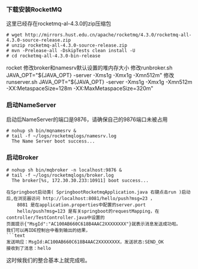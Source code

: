 ### 下载安装RocketMQ
这里已经存在rocketmq-al-4.3.0的zip压缩包

```
# wget http://mirrors.hust.edu.cn/apache/rocketmq/4.3.0/rocketmq-all-4.3.0-source-release.zip
# unzip rocketmq-all-4.3.0-source-release.zip
# mvn -Prelease-all -DskipTests clean install -U
# cd rocketmq-all-4.3.0-bin-release
```

rocket 修改broker和namesrv默认设置的堆内存大小
    修改runbroker.sh JAVA_OPT="${JAVA_OPT} -server -Xms1g -Xmx1g -Xmn512m"
    修改runserver.sh JAVA_OPT="${JAVA_OPT} -server -Xms1g -Xmx1g -Xmn512m -XX:MetaspaceSize=128m -XX:MaxMetaspaceSize=320m"

### 启动NameServer
启动后NameServer的端口是9876，请确保自己的9876端口未被占用
```
# nohup sh bin/mqnamesrv &
# tail -f ~/logs/rocketmqlogs/namesrv.log
  The Name Server boot success...
```

### 启动Broker
```
# nohup sh bin/mqbroker -n localhost:9876 &
# tail -f ~/logs/rocketmqlogs/broker.log 
  The broker[%s, 172.30.30.233:10911] boot success...
```

```
在Springboot启动类( SpringbootRocketmqApplication.java 右键点击run )启动后,在浏览器访问 http://localhost:8081/hello/push?msg=23 ， 
    8081 是在application.properties中配置的server.port
    hello/push?msg=123 是有关springboot的requestMapping，在controller/TestController.java中设置的
页面提示{"MsgId":"AC100AB660C618B4AAC2XXXXXXXX"}就表示消息发送成功啦。
我们可以再IDE控制台中看到输出的结果，
```text
发送响应：MsgId:AC100AB660C618B4AAC2XXXXXXXX，发送状态:SEND_OK
接收到了消息：hello
```
这时候我们的整合基本上就完成啦。 